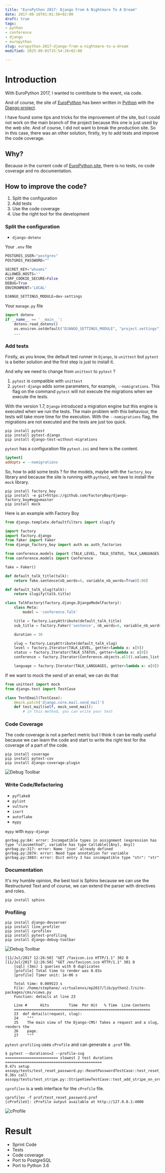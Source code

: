 ```yaml
---
title: "EuroPython 2017: Django From A Nightmare To A Dream"
date: 2017-08-16T01:01:56+02:00
draft: true
tags:
- python
- conference
- django
- europython
slug: europython-2017-django-from-a-nightmare-to-a-dream
modified: 2025-09-01T15:54:26+02:00

---
```


# Introduction

With EuroPython 2017, I wanted to contribute to the event, via code.

And of course, the site of [EuroPython](http://europython.org) has been written in [Python](http://www.python.org) with the [Django project](djangoproject.com).

I have found some tips and tricks for the improvement of the site, but I could not work on the main branch of the project because this one is just used by the web site.
And of course, I did not want to break the production site.
So in this case, there was an other solution, firstly, try to add tests and improve the code coverage.

## Why?

Because in the current code of [EuroPython site](https://github.com/EuroPython/epcon), there is no tests, no code coverage and no documentation.

## How to improve the code?

1. Split the configuration
2. Add tests
3. Use the code coverage
4. Use the right tool for the development

### Split the configuration

* `django-dotenv`

Your `.env` file
```python
POSTGRES_USER="postgres"
POSTGRES_PASSWORD=""

SECRET_KEY="whoami"
ALLOWED_HOSTS=''
CSRF_COOKIE_SECURE=False
DEBUG=True
ENVIRONMENT='LOCAL'

DJANGO_SETTINGS_MODULE=dev-settings
```

Your `manage.py` file

```python
import dotenv
if __name__ == '__main__':
    dotenv.read_dotenv()
    os.environ.setdefault("DJANGO_SETTINGS_MODULE", "project.settings")
    ...
```


### Add tests

Firstly, as you know, the default test runner in `Django`, is `unittest` but `pytest` is a better solution and the first step is just to install it.

And why we need to change from `unittest` to `pytest` ?

1. `pytest` is compatible with `unittest`
2. `pytest-django` adds some parameters, for example, `--nomigrations`. This flag on the command `pytest` will not execute the migrations when we execute the tests.

With the version 1.7, `Django` introduced a migration engine but this engine is executed when we run the tests. The main problem with this behaviour, the tests will take more time for the execution. With the `--nomigrations` flag, the migrations are not executed and the tests are just too quick.

```shell
pip install pytest
pip install pytest-django
pip install django-test-without-migrations
```

`pytest` has a configuration file `pytest.ini` and here is the content.

```ini
[pytest]
addopts = --nomigrations
```

So, how to add some tests ? for the models, maybe with the `factory_boy` library and because the site is running with `python2`, we have to install the `mock` library.

```shell
pip install factory_boy
pip install -e git+https://github.com/FactoryBoy/django-factory_boy#egg=master
pip install mock
```

Here is an example with Factory Boy

```python
from django.template.defaultfilters import slugify

import factory
import factory.django
from faker import Faker
from django_factory_boy import auth as auth_factories

from conference.models import (TALK_LEVEL, TALK_STATUS, TALK_LANGUAGES)
from conference.models import Conference

fake = Faker()

def default_talk_title(talk):
    return fake.sentence(nb_words=6, variable_nb_words=True)[:80]

def default_talk_slug(talk):
    return slugify(talk.title)

class TalkFactory(factory.django.DjangoModelFactory):
    class Meta:
        model = 'conference.Talk'

    title = factory.LazyAttribute(default_talk_title)
    sub_title = factory.Faker('sentence', nb_words=6, variable_nb_words=True)

    duration = 30

    slug = factory.LazyAttribute(default_talk_slug)
    level = factory.Iterator(TALK_LEVEL, getter=lambda x: x[0])
    status = factory.Iterator(TALK_STATUS, getter=lambda x: x[0])
    conference = factory.Iterator(Conference.objects.all().values_list('code', flat=True))

    language = factory.Iterator(TALK_LANGUAGES, getter=lambda x: x[0])
```

If we want to mock the send of an email, we can do that

```python
from unittest import mock
from django.test import TestCase

class TestEmail(TestCase):
    @mock.patch('django.core.mail.send_mail')
    def test_mail(self, mock_send_mail):
        # in this method, you can write your test
```

### Code Coverage

The code coverage is not a perfect metric but I think it can be really useful because we can learn the code and start to write the right test for the coverage of a part of the code.

```shell
pip install coverage
pip install pytest-cov
pip install django-coverage-plugin
```

![Debug Toolbar](/europython-2017-django-from-a-nightmare-to-a-dream/screenshot-coverage-html.png)


### Write Code/Refactoring

* `pyflake8`
* `pylint`
* `vulture`
* `isort`
* `autoflake`
* `mypy`


`mypy` with `mypy-django`
```
gnrbag.py:84: error: Incompatible types in assignment (expression has type "classmethod", variable has type Callable[[Any], Any])
gnrbag.py:317: error: Name 'json' already defined
gnrbag.py:2874: error: Need type annotation for variable
gnrbag.py:3083: error: Dict entry 3 has incompatible type "str": "str"
```


### Documentation

It's my humble opinion, the best tool is Sphinx because we can use the Restructured Text and of course, we can extend the parser with directives and roles.

```shell
pip install sphinx
```

### Profiling

```shell
pip install django-devserver
pip install line_profiler
pip install cprofilev
pip install pytest-profiling
pip install django-debug-toolbar
```

![Debug Toolbar](/europython-2017-django-from-a-nightmare-to-a-dream/django-debug-toolbar.png)

```
[11/Jul/2017 12:26:50] "GET /favicon.ico HTTP/1.1" 302 0
[11/Jul/2017 12:26:50] "GET /en/favicon.ico HTTP/1.1" 301 0
    [sql] (3ms) 1 queries with 0 duplicates
    [profile] Total time to render was 0.03s
    [profile] Timer unit: 1e-06 s

	Total time: 0.009523 s
	File: /home/stephane/.virtualenvs/ep2017/lib/python2.7/site-packages/cms/views.py
	Function: details at line 23

	Line #      Hits         Time  Per Hit   % Time  Line Contents
	==============================================================
	23  def details(request, slug):
	24    """
	25    The main view of the Django-CMS! Takes a request and a slug, renders the
	26    page.
	27    """

```

`pytest-profiling` uses `cProfile` and can generate a `.prof` file.

```
$ pytest --durations=2 --profile-svg
======================== slowest 2 test durations ============================================
0.47s setup    assopy/tests/test_reset_password.py::ResetPasswordTestCase::test_reset_password
0.36s call     assopy/tests/test_stripe.py::StripeViewTestCase::test_add_stripe_on_order_test
```

`cprofilev` is a web interface for the `cProfile` file.

```
cprofilev -f prof/test_reset_password.prof
[cProfileV]: cProfile output available at http://127.0.0.1:4000
```

![cProfile](/europython-2017-django-from-a-nightmare-to-a-dream/screenshot-cprofile.png)

# Result

* Sprint Code
* Tests
* Code coverage
* Port to PostgreSQL
* Port to Python 3.6